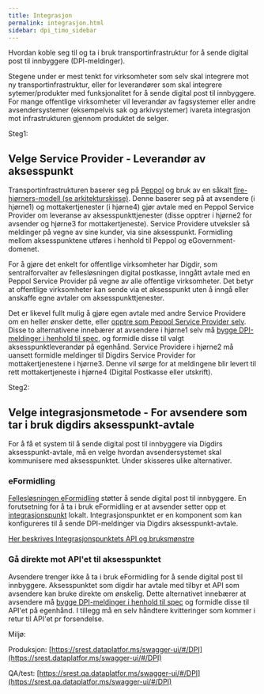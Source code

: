 ```yaml
---
title: Integrasjon 
permalink: integrasjon.html
sidebar: dpi_timo_sidebar
---
```


<!-- ![](/images/dpi/underarbeide.png) -->

Hvordan koble seg til og ta i bruk transportinfrastruktur for å sende digital post til innbyggere (DPI-meldinger). 

Stegene under er mest tenkt for virksomheter som selv skal integrere mot ny transportinfrastruktur, eller for leverandører som skal integrere sytemer/produkter med funksjonalitet for å sende digital post til innbyggere. For mange offentlige virksomheter vil leverandør av fagsystemer eller andre avsendersystemer (eksempelvis sak og arkivsystemer) ivareta integrasjon mot infrastrukturen gjennom produktet de selger. 

Steg1:
## Velge Service Provider - Leverandør av aksesspunkt
Transportinfrastrukturen baserer seg på [Peppol](https://peppol.eu/what-is-peppol/peppol-country-profiles/norway-country-profile/) og bruk av en såkalt [fire-hjørners-modell (se arkitekturskisse)](https://docs.digdir.no/dpi_arkitektur.html). Denne baserer seg på at avsendere (i hjørne1) og mottakertjenester (i hjørne4) gjør avtale med en Peppol Service Provider om leveranse av aksesspunkttjenester (disse opptrer i hjørne2 for avsender og hjørne3 for mottakertjeneste). Service Providere utveksler så meldinger på vegne av sine kunder, via sine aksesspunkt. Formidling mellom aksesspunktene utføres i henhold til Peppol og eGovernment-domenet.

For å gjøre det enkelt for offentlige virksomheter har Digdir, som sentralforvalter av fellesløsningen digital postkasse, inngått avtale med en Peppol Service Provider på vegne 
av alle offentlige virksomheter. Det betyr at offentlige virksomheter kan sende via et aksesspunkt uten å inngå eller anskaffe egne avtaler om aksesspunkttjenester. 

Det er likevel fullt mulig å gjøre egen avtale med andre Service Providere om en heller ønsker dette, eller [opptre som Peppol Service Provider selv](https://www.anskaffelser.no/nb/verktoy/veiledere/aksesspunkt). Disse to alternativene innebærer at avsendere i hjørne1 selv må [bygge DPI-meldinger i henhold til spec](https://docs.digdir.no/dpi_nyinfrastruktur.html#2---avsender-sender-post-melding), og formidle disse til valgt aksesspunktleverandør på egenhånd. Service Providere i hjørne2 må uansett formidle meldinger til Digdirs Service Provider for mottakertjenestene i hjørne3. Denne vil sørge for at meldingene blir levert til rett mottakertjeneste i hjørne4 (Digital Postkasse eller utskrift).

Steg2:
## Velge integrasjonsmetode - For avsendere som tar i bruk digdirs aksesspunkt-avtale
For å få et system til å sende digital post til innbyggere via Digdirs aksesspunkt-avtale, må en velge hvordan avsendersystemet skal kommunisere med aksesspunktet. Under skisseres ulike alternativer.

### eFormidling
[Fellesløsningen eFormidling](https://docs.digdir.no/eformidling_index.html) støtter å sende digital post til innbyggere. En forutsetning for å ta i bruk eFormidling er at avsender setter opp et [integrasjonspunkt](https://docs.digdir.no/eformidling_download_ip.html) lokalt. Integrasjonspunktet er en komponent som kan konfigureres til å sende DPI-meldinger via Digdirs aksesspunkt-avtale. 

[Her beskrives Integrasjonspunktets API og bruksmønstre](https://docs.digdir.no/eformidling_nm_restdocs.html#_example_2_creating_a_dpi_digital_message)

### Gå direkte mot API'et til aksesspunktet
Avsendere trenger ikke å ta i bruk eFormidling for å sende digital post til innbyggere. Aksesspunktet som digdir har avtale med tilbyr et API som avsendere kan bruke direkte om ønskelig. Dette alternativet innebærer at avsendere må [bygge DPI-meldinger i henhold til spec](https://docs.digdir.no/dpi_nyinfrastruktur.html#2---avsender-sender-post-melding) og formidle disse til API'et på egenhånd. I tillegg må en selv håndtere kvitteringer som kommer i retur til API'et pr forsendelse.

Miljø:

Produksjon: [https://srest.dataplatfor.ms/swagger-ui/#/DPI](https://srest.dataplatfor.ms/swagger-ui/#/DPI)

QA/test: [https://srest.qa.dataplatfor.ms/swagger-ui/#/DPI](https://srest.qa.dataplatfor.ms/swagger-ui/#/DPI)
